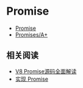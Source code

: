 # Promise

- [Promise](https://developer.mozilla.org/zh-CN/docs/Web/JavaScript/Reference/Global_Objects/Promise)
- [Promises/A+](https://promisesaplus.com/)

## 相关阅读

- [V8 Promise源码全面解读](https://juejin.cn/post/7055202073511460895)
- [实现 Promise](https://github.com/19Qingfeng/notes/blob/master/promise/core/index.js)
